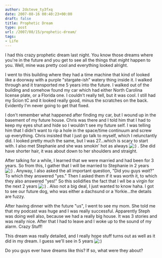 ```yaml
---
author: 2dsteve_ty3fxq
date: 2007-08-16 00:40:23+00:00
draft: false
title: Prophetic Dream
type: post
url: /2007/08/15/prophetic-dream/
tags:
- Life
---
```


I had this crazy prophetic dream last night. You know those dreams where you're in the future and you get to see all the things that *might* happen to you. Well, mine was pretty cool and everything looked alright.

I went to this building where they had a time machine that kind of looked like a doorway with a purple "stargate-ish" watery thing inside it. I walked through and it transported me 5 years into the future. I walked out of the building and somehow found my car which had either North Carolina license plate, or a Florida one. I couldn't really tell, but it was cool. I still had my Scion tC and it looked really good, minus the scratches on the back. Evidently I'm never going to get that fixed.

I don't remember what happened after finding my car, but I wound up in the basement of my future house. Chris was there and I told him that I had to keep my eyes shut and hide so I wouldn't see my future self. I was telling him that I didn't want to rip a hole in the space/time continuum and screw up everything. Chris insisted that I just go talk to myself, which I relunctantly did. I looked pretty much the same, but I was 27...which is scary to start with. I also met Stephanie and she was smokin' hot as always ![:)](http://www.piandchips.com/forum/images/smilies/icon_e_smile.gif)
. She did have shorter hair, it was about down to her shoulders and straight.

After talking for a while, I learned that we were married and had been for 3 years. So from this, I gather that I will be married to Stephanie in 2 years ![:)](http://www.piandchips.com/forum/images/smilies/icon_e_smile.gif)
. Anyway, I also asked the all important question, "Did you guys *wait*?" To which they answered "yes." Then I asked them if it was worth it, to which they also answered "yes!" So this solidifies the fact that I wll be a virgin for the next 2 years ![:)](http://www.piandchips.com/forum/images/smilies/icon_e_smile.gif)
. Also not a big deal, I just wanted to know haha. I got to see our future dog, who was either a dachsund or a Yorkie...the details are fuzzy.

After having dinner with the future "us", I went to see my mom. She told me that my podcast was huge and I was really successful. Apparently Steph was doing well also, because we had a really big house. It was 3 stories and was really nice. After that I had to leave and I woke up to the sound of my alarm. Crazy Stuff!

This dream was really detailed, and I really hope stuff turns out as well as it did in my dream. I guess we'll see in 5 years ![:)](http://www.piandchips.com/forum/images/smilies/icon_e_smile.gif)


Do you guys ever have dreams like this? If so, what were they about?
